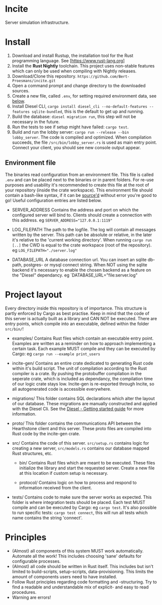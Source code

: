 # Incite

Server simulation infrastructure.

# Install

1. Download and install Rustup, the installation tool for the Rust programming language. See [https://www.rust-lang.org]
2. Install the **Rust Nightly** toolchain. This project uses non-stable features which can only be used when compiling with Nightly releases.
3. Download/Clone this repository. `https://github.com/Bert-Proesmans/incite.git`
4. Open a command prompt and change directory to the downloaded sources.
5. Create a new file, called `.env`, for setting required environment data, see [below](#environment-file).
6. Install Diesel CLI, `cargo install diesel_cli --no-default-features --features sqlite-bundled`, this is the default to get up and running.
7. Build the database: `diesel migration run`, this step will not be necessary in the future.
8. Run the tests to see if setup might have failed: `cargo test`.
9. Build and run the lobby server: `cargo run --release --bin lobby_server`. The code is compiled and optimized.
When compilation succeeds, the file `/src/bin/lobby_server.rs` is used as main entry point. Connect your client, you should see new console output appear.

## Environment file
The binaries read configuration from an environment file. This file is called `.env` and can be placed next to the binaries or in parent folders.
For re-use purposes and usability it's recommended to create this file at the root of your repository (inside the crate workspace).
This environment file should contain a bash-like syntax, if it can be [source'd](https://ss64.com/bash/source.html) without error you're good to go!
Useful configuration entries are listed below.

- SERVER_ADDRESS
Contains the address and port on which the configured server will bind to. Clients should create a connection with this address.
eg `SERVER_ADDRESS="127.0.0.1:1119"`

- LOG_FILEPATH
The path to the logfile. The log will contain all messages written by the server.
This path can be absolute or relative, in the later it's relative to the 'current working directory'. When running `cargo run [..]` the CWD is equal
to the crate workspace (root of the repository).
eg `LOG_FILEPATH="./server.log"`

- DATABASE_URL
A database connection url. You can insert an sqlite db-path, postgres- or mysql connect string. When NOT using the sqlite backend it's necessary to
enable the chosen backend as a feature on the "Diesel" dependancy.
eg `DATABASE_URL="file:server.log"

# Project layout

Every directory inside this repository is of importance. This structure is partly enforced by Cargo as best practise.
Keep in mind that the code of this server is actually built as a library and CAN NOT be executed. There are entry points, which compile into an
executable, defined within the folder `src/bin/`!

- examples/
	Contains Rust files which contain an executable entry point. Examples are written as a reminder on how to approach implementing a certain task.
	Each example MUST compile and they can be executed by Cargo: eg `cargo run --example print_users`

- incite-gen/
	Contains an entire crate dedicated to generating Rust code within it's build script.
	The unit of compilation according to the Rust compiler is a crate. By pushing the protobuffer compilation in the seperate crate, which is included
	as dependancy, the compilation time of our logic crate stays low. Incite-gen is re-exported through Incite, so all autogenerated code is accessible everywhere.

- migrations/
	This folder contains SQL declarations which alter the layout of our database. These migrations are manually constructed and applied with the Diesel Cli. See the [Diesel - Getting started guide](http://diesel.rs/guides/getting-started/) for more information.

- proto/
	This folder contains the communications API between the Hearthstone client and this server. These proto files are compiled into Rust code by the
	incite-gen crate.

- src/
	Contains the code of this server.
	`src/setup.rs` contains logic for creating a new server, `src/models.rs` contains our database mapped Rust structures, etc.

	- bin/
		Contains Rust files which are meant to be executed. These files initialize the library and start the requested server.
		Create a new file at this location if custom setup is necessary.

	- protocol/
		Contains logic on how to process and respond to information received from the client.

- tests/
	Contains code to make sure the server works as expected. This folder is where integration tests should be placed.
	Each test MUST compile and can be executed by Cargo: eg `cargo test`. It's also possible to run specific tests: `cargo test connect`, this will
	run all tests which name contains the string 'connect'.

# Principles

- (Almost) all components of this system MUST work automatically. Automate all the work! This includes choosing 'sane' defaults for configurable processes.
- (Almost) all code should be written in Rust itself. This includes but isn't limited to build-scripts, setup-scripts, data-provisioning. This limits the amount of components users need to have installed.
- Follow Rust principles regarding code formatting and -structuring. Try to find a readable and understandable mix of explicit- and easy to read procedures.
- Warning are errors!
